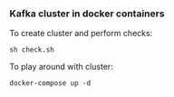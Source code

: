 ### Kafka cluster in docker containers

To create cluster and perform checks:
```
sh check.sh
```

To play around with cluster:
```
docker-compose up -d
```